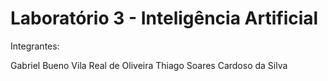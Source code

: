 # Laboratório 3 - Inteligência Artificial

Integrantes:

Gabriel Bueno Vila Real de Oliveira
Thiago Soares Cardoso da Silva
